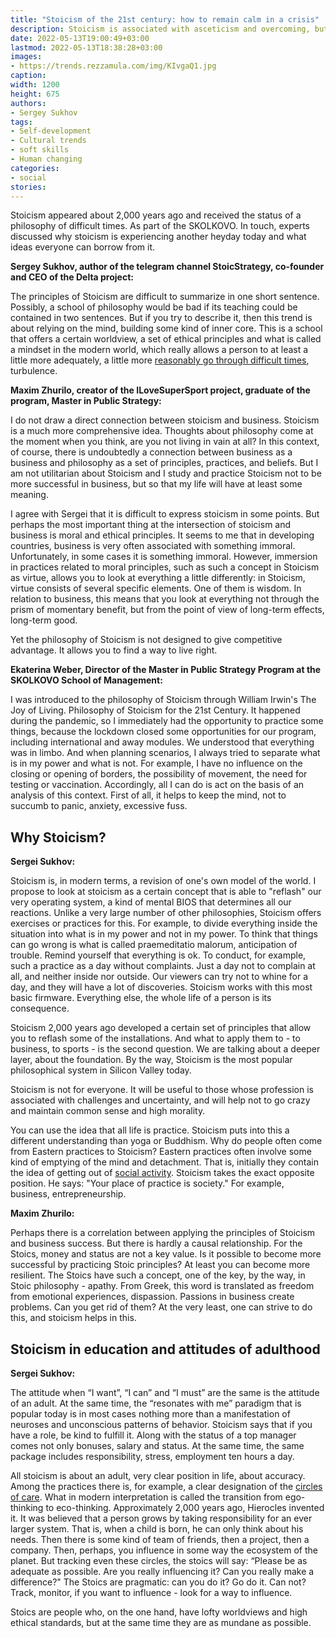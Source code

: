 ```yaml
---
title: "Stoicism of the 21st century: how to remain calm in a crisis"
description: Stoicism is associated with asceticism and overcoming, but its ideas are much broader. The teachings of the Stoics are especially relevant today, and practice will come in handy in order to learn how to adequately respond to changes.
date: 2022-05-13T19:00:49+03:00
lastmod: 2022-05-13T18:38:28+03:00
images:
- https://trends.rezzamula.com/img/KIvgaQ1.jpg
caption:
width: 1200
height: 675
authors:
- Sergey Sukhov
tags:
- Self-development
- Cultural trends
- soft skills
- Human changing
categories:
- social
stories:
---
```


Stoicism appeared about 2,000 years ago and received the status of a philosophy of difficult times. As part of the SKOLKOVO. In touch, experts discussed why stoicism is experiencing another heyday today and what ideas everyone can borrow from it.

**Sergey Sukhov, author of the telegram channel StoicStrategy, co-founder and CEO of the Delta project:**

The principles of Stoicism are difficult to summarize in one short sentence. Possibly, a school of philosophy would be bad if its teaching could be contained in two sentences. But if you try to describe it, then this trend is about relying on the mind, building some kind of inner core. This is a school that offers a certain worldview, a set of ethical principles and what is called a mindset in the modern world, which really allows a person to at least a little more adequately, a little more [reasonably go through difficult times](https://bit.ly/3OTocBQ), turbulence.

**Maxim Zhurilo, creator of the ILoveSuperSport project, graduate of the program, Master in Public Strategy:**

I do not draw a direct connection between stoicism and business. Stoicism is a much more comprehensive idea. Thoughts about philosophy come at the moment when you think, are you not living in vain at all? In this context, of course, there is undoubtedly a connection between business as a business and philosophy as a set of principles, practices, and beliefs. But I am not utilitarian about Stoicism and I study and practice Stoicism not to be more successful in business, but so that my life will have at least some meaning.

I agree with Sergei that it is difficult to express stoicism in some points. But perhaps the most important thing at the intersection of stoicism and business is moral and ethical principles. It seems to me that in developing countries, business is very often associated with something immoral. Unfortunately, in some cases it is something immoral. However, immersion in practices related to moral principles, such as such a concept in Stoicism as virtue, allows you to look at everything a little differently: in Stoicism, virtue consists of several specific elements. One of them is wisdom. In relation to business, this means that you look at everything not through the prism of momentary benefit, but from the point of view of long-term effects, long-term good.

Yet the philosophy of Stoicism is not designed to give competitive advantage. It allows you to find a way to live right.

**Ekaterina Weber, Director of the Master in Public Strategy Program at the SKOLKOVO School of Management:**

I was introduced to the philosophy of Stoicism through William Irwin's The Joy of Living. Philosophy of Stoicism for the 21st Century. It happened during the pandemic, so I immediately had the opportunity to practice some things, because the lockdown closed some opportunities for our program, including international and away modules. We understood that everything was in limbo. And when planning scenarios, I always tried to separate what is in my power and what is not. For example, I have no influence on the closing or opening of borders, the possibility of movement, the need for testing or vaccination. Accordingly, all I can do is act on the basis of an analysis of this context. First of all, it helps to keep the mind, not to succumb to panic, anxiety, excessive fuss.

## Why Stoicism?

**Sergei Sukhov:**

Stoicism is, in modern terms, a revision of one's own model of the world. I propose to look at stoicism as a certain concept that is able to "reflash" our very operating system, a kind of mental BIOS that determines all our reactions. Unlike a very large number of other philosophies, Stoicism offers exercises or practices for this. For example, to divide everything inside the situation into what is in my power and not in my power. To think that things can go wrong is what is called praemeditatio malorum, anticipation of trouble. Remind yourself that everything is ok. To conduct, for example, such a practice as a day without complaints. Just a day not to complain at all, and neither inside nor outside. Our viewers can try not to whine for a day, and they will have a lot of discoveries. Stoicism works with this most basic firmware. Everything else, the whole life of a person is its consequence.

Stoicism 2,000 years ago developed a certain set of principles that allow you to reflash some of the installations. And what to apply them to - to business, to sports - is the second question. We are talking about a deeper layer, about the foundation. By the way, Stoicism is the most popular philosophical system in Silicon Valley today.

Stoicism is not for everyone. It will be useful to those whose profession is associated with challenges and uncertainty, and will help not to go crazy and maintain common sense and high morality.

You can use the idea that all life is practice. Stoicism puts into this a different understanding than yoga or Buddhism. Why do people often come from Eastern practices to Stoicism? Eastern practices often involve some kind of emptying of the mind and detachment. That is, initially they contain the idea of ​​getting out of [social activity](https://bit.ly/3OZAyIw). Stoicism takes the exact opposite position. He says: "Your place of practice is society." For example, business, entrepreneurship.

**Maxim Zhurilo:**

Perhaps there is a correlation between applying the principles of Stoicism and business success. But there is hardly a causal relationship. For the Stoics, money and status are not a key value. Is it possible to become more successful by practicing Stoic principles? At least you can become more resilient. The Stoics have such a concept, one of the key, by the way, in Stoic philosophy - apathy. From Greek, this word is translated as freedom from emotional experiences, dispassion. Passions in business create problems. Can you get rid of them? At the very least, one can strive to do this, and stoicism helps in this.

## Stoicism in education and attitudes of adulthood

**Sergei Sukhov:**

The attitude when “I want”, “I can” and “I must” are the same is the attitude of an adult. At the same time, the “resonates with me” paradigm that is popular today is in most cases nothing more than a manifestation of neuroses and unconscious patterns of behavior. Stoicism says that if you have a role, be kind to fulfill it. Along with the status of a top manager comes not only bonuses, salary and status. At the same time, the same package includes responsibility, stress, employment ten hours a day.

All stoicism is about an adult, very clear position in life, about accuracy. Among the practices there is, for example, a clear designation of the [circles of care](https://bit.ly/39Dpl0j). What in modern interpretation is called the transition from ego-thinking to eco-thinking. Approximately 2,000 years ago, Hierocles invented it. It was believed that a person grows by taking responsibility for an ever larger system. That is, when a child is born, he can only think about his needs. Then there is some kind of team of friends, then a project, then a company. Then, perhaps, you influence in some way the ecosystem of the planet. But tracking even these circles, the stoics will say: “Please be as adequate as possible. Are you really influencing it? Can you really make a difference?" The Stoics are pragmatic: can you do it? Go do it. Can not? Track, monitor, if you want to influence - look for a way to influence.

Stoics are people who, on the one hand, have lofty worldviews and high ethical standards, but at the same time they are as mundane as possible.